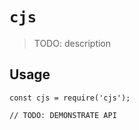 # `cjs`

> TODO: description

## Usage

```
const cjs = require('cjs');

// TODO: DEMONSTRATE API
```
